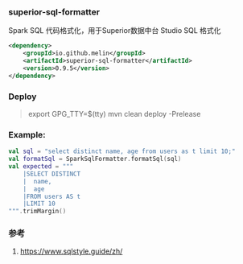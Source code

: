 ### superior-sql-formatter
Spark SQL 代码格式化，用于Superior数据中台 Studio SQL 格式化

```xml
<dependency>
    <groupId>io.github.melin</groupId>
    <artifactId>superior-sql-formatter</artifactId>
    <version>0.9.5</version>
</dependency>
```

### Deploy
> export GPG_TTY=$(tty)
> mvn clean deploy -Prelease

### Example:
```kotlin
val sql = "select distinct name, age from users as t limit 10;"
val formatSql = SparkSqlFormatter.formatSql(sql)
val expected = """
    |SELECT DISTINCT
    |  name,
    |  age
    |FROM users AS t
    |LIMIT 10
""".trimMargin()
```

### 参考
1. https://www.sqlstyle.guide/zh/
